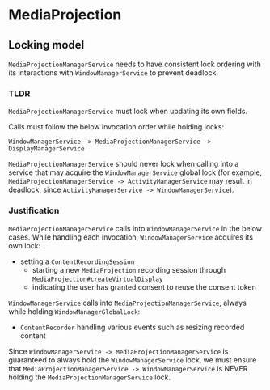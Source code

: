 # MediaProjection

## Locking model
`MediaProjectionManagerService` needs to have consistent lock ordering with its interactions with
`WindowManagerService` to prevent deadlock.

### TLDR
`MediaProjectionManagerService` must lock when updating its own fields.

Calls must follow the below invocation order while holding locks:

`WindowManagerService -> MediaProjectionManagerService -> DisplayManagerService`

`MediaProjectionManagerService` should never lock when calling into a service that may acquire
the `WindowManagerService` global lock (for example,
`MediaProjectionManagerService -> ActivityManagerService` may result in deadlock, since
`ActivityManagerService -> WindowManagerService`).

### Justification

`MediaProjectionManagerService` calls into `WindowManagerService` in the below cases. While handling
each invocation, `WindowManagerService` acquires its own lock:
* setting a `ContentRecordingSession`
  * starting a new `MediaProjection` recording session through
`MediaProjection#createVirtualDisplay`
  * indicating the user has granted consent to reuse the consent token

`WindowManagerService` calls into `MediaProjectionManagerService`, always while holding
`WindowManagerGlobalLock`:
* `ContentRecorder` handling various events such as resizing recorded content


Since `WindowManagerService -> MediaProjectionManagerService` is guaranteed to always hold the
`WindowManagerService` lock, we must ensure that `MediaProjectionManagerService ->
WindowManagerService` is NEVER holding the `MediaProjectionManagerService` lock.
